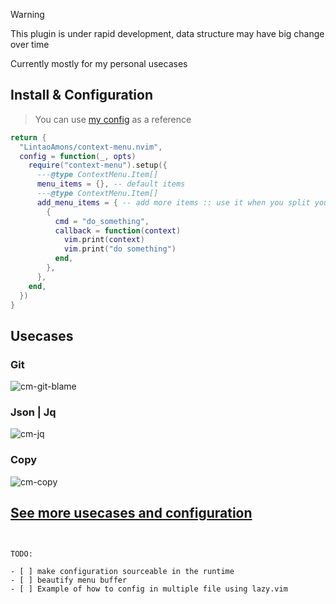 > [!WARNING]
> This plugin is under rapid development, data structure may have big change over time
> 
> Currently mostly for my personal usecases


## Install & Configuration
> You can use [my config](https://github.com/LintaoAmons/CoolStuffes/blob/main/nvim/.config/nvim/lua/plugins/editor-enhance/context-menu.lua) as a reference
```lua
return {
  "LintaoAmons/context-menu.nvim",
  config = function(_, opts)
    require("context-menu").setup({
      ---@type ContextMenu.Item[]
      menu_items = {}, -- default items
      ---@type ContextMenu.Item[]
      add_menu_items = { -- add more items :: use it when you split your menu_items over other places
        {
          cmd = "do_something",
          callback = function(context)
            vim.print(context)
            vim.print("do something")
          end,
        },
      },
    end,
  })
}
```

## Usecases

### Git

![cm-git-blame](https://github.com/user-attachments/assets/185c9ebb-7d94-4864-989b-6a6a0a32867f)

### Json | Jq

![cm-jq](https://github.com/user-attachments/assets/6b4212e1-2122-4ad1-bd66-3e1f72864b1a)

### Copy

![cm-copy](https://github.com/user-attachments/assets/6b59dbbb-594d-41a7-a610-eeb22b332ba1)


## [See more usecases and configuration](https://lintao-index.pages.dev/docs/Vim/plugins/context-menu/)
```


TODO:

- [ ] make configuration sourceable in the runtime
- [ ] beautify menu buffer
- [ ] Example of how to config in multiple file using lazy.vim

